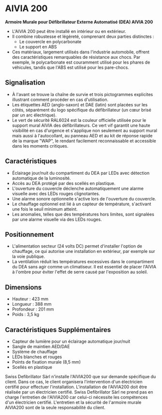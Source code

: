 # AIVIA 200

**Armoire Murale pour Défibrillateur Externe Automatisé (DEA) AIVIA 200**

- L'AIVIA 200 peut être installé en intérieur ou en extérieur.
- Il combine robustesse et légèreté, comprenant deux parties distinctes :
  - Le couvercle en polycarbonate
  - Le support en ABS
- Ces matériaux, largement utilisés dans l'industrie automobile, offrent des caractéristiques remarquables de résistance aux chocs. Par exemple, le polycarbonate est couramment utilisé pour les phares de véhicules, tandis que l'ABS est utilisé pour les pare-chocs.

## **Signalisation**

- À l'avant se trouve la chaîne de survie et trois pictogrammes explicites illustrant comment procéder en cas d'utilisation.
- Les étiquettes AED (anglo-saxon) et DAE (latin) sont placées sur les côtés, séparément du logo spécifique du défibrillateur (un cœur brisé par un arc électrique).
- Le vert de sécurité RAL6024 est la couleur officielle utilisée pour le support mural AIVIA des défibrillateurs. Ce vert vif garantit une haute visibilité en cas d'urgence et s'applique non seulement au support mural mais aussi à l'autocollant, au panneau AED et au kit de réponse rapide de la marque "WAP", le rendant facilement reconnaissable et accessible dans les moments critiques.

## **Caractéristiques**

- Éclairage jour/nuit du compartiment du DEA par LEDs avec détection automatique de la luminosité.
- Accès au DEA protégé par des scellés en plastique.
- L'ouverture du couvercle déclenche automatiquement une alarme visuelle avec des LEDs rouges clignotantes.
- Une alarme sonore optionnelle s'active lors de l'ouverture du couvercle.
- Le chauffage optionnel est lié à un capteur de température, s'activant une fois le seuil minimum atteint.
- Les anomalies, telles que des températures hors limites, sont signalées par une alarme visuelle via des LEDs rouges.

## **Positionnement**

- L'alimentation secteur (24 volts DC) permet d'installer l'option de chauffage, ce qui autorise une installation en extérieur, par exemple sur la voie publique.
- La ventilation réduit les températures excessives dans le compartiment du DEA sans agir comme un climatiseur. Il est essentiel de placer l'AIVIA à l'ombre pour éviter l'effet de serre causé par l'exposition au soleil.

## **Dimensions**

- Hauteur : 423 mm
- Longueur : 388 mm
- Profondeur : 201 mm
- Poids : 3,5 kg

## **Caractéristiques Supplémentaires**

- Capteur de lumière pour un éclairage automatique jour/nuit
- Sangle de maintien AED/DAE
- Système de chauffage
- LEDs blanches et rouges
- Points de fixation murale (8,5 mm)
- Scellés en plastique

Swiss Defibrillator Sàrl n'installe l'AIVIA200 que sur demande spécifique du client. Dans ce cas, le client organisera l'intervention d'un électricien certifié pour effectuer l'installation. L'installation de l'AIVIA200 doit être réalisée par un électricien certifié. Swiss Defibrillator Sàrl ne prend pas en charge l'entretien de l'AIVIA200 car celui-ci nécessite les compétences d'un électricien certifié. L'entretien et la sécurité de l'armoire murale AIVIA200 sont de la seule responsabilité du client.
